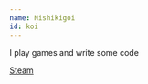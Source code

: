 ```yaml
---
name: Nishikigoi
id: koi
---
```


I play games and write some code

[Steam](http://steamcommunity.com/id/koi-pond)
